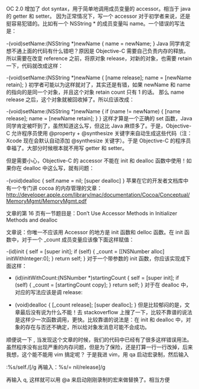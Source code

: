 OC 2.0 增加了 dot syntax，用于简单地调用成员变量的 accessor。相当于 java 的 getter 和 setter。
因为正常情况下，写一个 accessor 对于初学者来说，还是挺容易犯错的。比如有一个 NSString * 的成员变量叫 name。一个错误的写法是：

-(void)setName:(NSString *)newName {
     name = newName;
}
Java 同学肯定想不通上面的代码有什么错吧？原因是 Objective-C 需要自己负责内存的释放。
所以需要在改变 reference 之前，将原对象 release，对新的对象，也需要 retain 一下，代码就改成这样：

-(void)setName:(NSString *)newName {
     [name release];
     name = [newName retain];
}
初学者可能以为这样就对了，其实还是有错，如果 newName 和 name 的指向的是同一个对象，并且这个对象 retain count 只有 1 的话。
那么 name release 之后，这个对象就被回收掉了。所以应该改成：

-(void)setName:(NSString *)newName {
     if (name != newName) {
          [name release];
          name = [newName retain];
     }
}
这样才算是一个正确的 set 函数，Java 同学肯定被吓到了，虽然知道这么写，但这比 Java 麻烦多了。于是，Objective-C 允许程序员使用 @property + @synthesize 关键字来自动生成这些代码（注：Xcode 现在会默认自动添加 @synthesize 关键字）。于是 Objective-C 的程序员幸福了。大部分时候根本就不用写 getter 和 setter。

但是需要小心，Objective-C 的 accessor 不能在 init 和 dealloc 函数中使用！如果你在 dealloc 中这么写，就有问题：

-(void)dealloc {
     self.name = nil;
     [super dealloc]
}
苹果在它的开发者文档库中有一个专门讲 cocoa 的内存管理的文章：
http://developer.apple.com/library/mac/documentation/Cocoa/Conceptual/MemoryMgmt/MemoryMgmt.pdf

文章的第 16 页有一节题目是：Don’t Use Accessor Methods in Initializer Methods and dealloc

文章说：你唯一不应该用 Accessor 的地方是 init 函数和 delloc 函数。在 init 函数中，对于一个 _count 成员变量应该像下面这样赋值：

-(id)init { 
     self = [super init]; 
     if (self) {
          _count = [[NSNumber alloc] initWithInteger:0]; 
     }
     return self;
}
对于一个带参数的 init 函数，你应该实现成下面这样：

- (id)initWithCount:(NSNumber *)startingCount { 
     self = [super init]; 
     if (self) {
          _count = [startingCount copy];
     }
     return self;
}
对于在 dealloc 中，对应的写法应该是调 release:

- (void)dealloc { 
     [_count release]; 
     [super dealloc];
}
但是比较郁闷的是，文章最后没有说为什么不能！去 stackoverflow 上搜了一下，比较不靠谱的说法是这样少一次函数调用，更快。比较靠谱的说法是：在 init 和 dealloc 中，对象的存在与否还不确定，所以给对象发消息可能不会成功。

顺便说一下 , 当发现这个文章的时候，我们的代码中已经有了很多这样错误用法。虽然程序没有出现严重的内存问题，但是为了保险，还是打算一行一行改掉，后来我想，这个能不能用 vim 搞定呢？
于是我进 vim，用 qa 启动宏录制，然后输入


:%s/self./[/g  再输入：%s/= nil/release]/g

再输入 q, 这样就可以用 @a 来启动刚刚录制的宏来做替换了。相当方便
